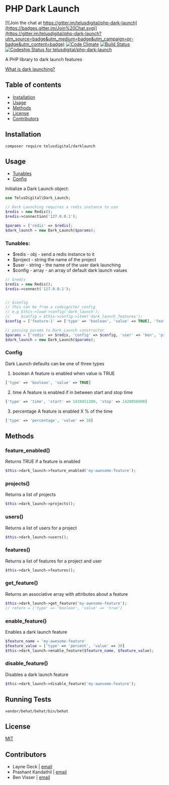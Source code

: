 # PHP Dark Launch

[![Join the chat at https://gitter.im/telusdigital/php-dark-launch](https://badges.gitter.im/Join%20Chat.svg)](https://gitter.im/telusdigital/php-dark-launch?utm_source=badge&utm_medium=badge&utm_campaign=pr-badge&utm_content=badge)
[![Code Climate](https://codeclimate.com/github/noqcks/php-dark-launch/badges/gpa.svg)](https://codeclimate.com/github/noqcks/php-dark-launch)
[![Build Status](https://travis-ci.org/noqcks/php-dark-launch.svg?branch=master)](https://travis-ci.org/noqcks/php-dark-launch)
[ ![Codeship Status for telusdigital/php-dark-launch](https://codeship.com/projects/bb376140-450a-0133-7583-6641cf1712e7/status?branch=master)](https://codeship.com/projects/104593)

A PHP library to dark launch features

[What is dark launching?](http://changelog.ca/log/2012/07/19/dark_launching_software_features)


## Table of contents

- [Installation](#installation)
- [Usage](#usage)
- [Methods](#methods)
- [License](#license)
- [Contributors](#contributors)

## Installation

```
composer require telusdigital/darklaunch
```

## Usage
- [Tunables](#tunables)
- [Config](#config)


Initialize a Dark Launch object:

```php
use TelusDigital\Dark_Launch;

// Dark Launching requires a redis instance to use
$redis = new Redis();
$redis->connection('127.0.0.1');

$params = ['redis' => $redis];
$dark_launch = new Dark_Launch($params);
```

### Tunables:
- $redis - obj - send a redis instance to it 
- $project - string  the name of the project
- $user - string - the name of the user dark launching
- $config - array - an array of default dark launch values

```php
// $redis
$redis = new Redis();
$redis->connect('127.0.0.1');


// $config
// this can be from a codeigniter config  
// e.g $this->load->config('dark_launch');
//     $config = $this->config->item('dark_launch_features');
$config = ['feature-1' => ['type' => 'boolean', 'value' => TRUE], 'feature-1' => ['type' => percentage, 'value' => 30]];

// passing params to Dark_Launch constructor
$params = ['redis' => $redis, 'config' => $config, 'user' => 'ben', 'project' => 'my-awesome-project']
$dark_launch = new Dark_Launch($params);
```

### Config

Dark Launch defaults can be one of three types

1. boolean
A feature is enabled when value is TRUE
```php
['type' => 'boolean', 'value' => TRUE]
```

2. time
A feature is enabled if in between start and stop time
```php
['type' => 'time', 'start' => 1419451200, 'stop' => 1420056000]
```

3. percentage
A feature is enabled X % of the time
```php
['type' => 'percentage', 'value' => 30]
```
## Methods

### feature_enabled()
Returns TRUE if a feature is enabled
```php
$this->dark_launch->feature_enabled('my-awesome-feature');
```
### projects()
Returns a list of projects
```php
$this->dark_launch->projects();
```
### users()
Returns a list of users for a project
```php
$this->dark_launch->users();
```
### features()
Returns a list of features for a project and user
```php
$this->dark_launch->features();
```
### get_feature()
Returns an associative array with attributes about a feature
```php
$this->dark_launch->get_feature('my-awesome-feature');
// return = ['type' => 'boolean', 'value' => 'true']
```
### enable_feature()
Enables a dark launch feature
```php
$feature_name = 'my-awesome-feature'
$feature_value = ['type' => 'percent', 'value' => 30]
$this->dark_launch->enable_feature($feature_name, $feature_value);
```

### disable_feature()
Disables a dark launch feature
```php
$this->dark_launch->disable_feature('my-awesome-feature');
```

## Running Tests

```
vendor/behat/behat/bin/behat
```

## License
[MIT](https://tldrlegal.com/license/mit-license)

## Contributors
* Layne Geck | [email](mailto:layne.geck@gmail.com)
* Prashant Kandathil | [email](mailto:prashant@techsamurais.com)
* Ben Visser | [email](mailto:benjamin.visser@telus.com)


